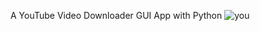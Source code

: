 A YouTube Video Downloader GUI App with Python 
![you](https://user-images.githubusercontent.com/57326023/160678542-d646e8c9-f259-44ad-98c9-b1d77d51bde9.jpg)
